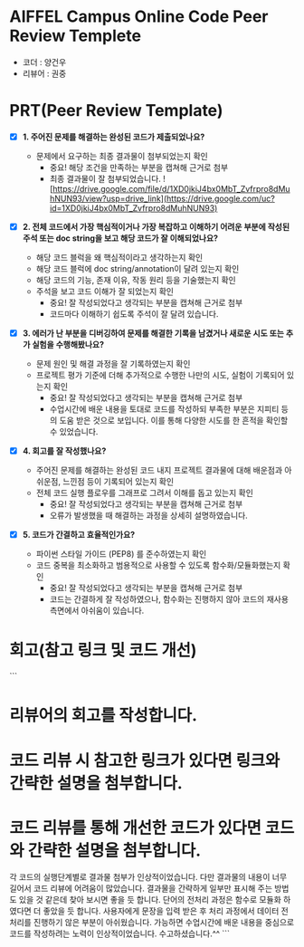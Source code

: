 # AIFFEL Campus Online Code Peer Review Templete
- 코더 : 양건우
- 리뷰어 : 권중


# PRT(Peer Review Template)
- [x]  **1. 주어진 문제를 해결하는 완성된 코드가 제출되었나요?**
    - 문제에서 요구하는 최종 결과물이 첨부되었는지 확인
        - 중요! 해당 조건을 만족하는 부분을 캡쳐해 근거로 첨부
        - 최종 결과물이 잘 첨부되었습니다.
          ![https://drive.google.com/file/d/1XD0jkiJ4bx0MbT_Zvfrpro8dMuhNUN93/view?usp=drive_link](https://drive.google.com/uc?id=1XD0jkiJ4bx0MbT_Zvfrpro8dMuhNUN93)
    
- [x]  **2. 전체 코드에서 가장 핵심적이거나 가장 복잡하고 이해하기 어려운 부분에 작성된 
주석 또는 doc string을 보고 해당 코드가 잘 이해되었나요?**
    - 해당 코드 블럭을 왜 핵심적이라고 생각하는지 확인
    - 해당 코드 블럭에 doc string/annotation이 달려 있는지 확인
    - 해당 코드의 기능, 존재 이유, 작동 원리 등을 기술했는지 확인
    - 주석을 보고 코드 이해가 잘 되었는지 확인
        - 중요! 잘 작성되었다고 생각되는 부분을 캡쳐해 근거로 첨부
        - 코드마다 이해하기 쉽도록 주석이 잘 달려 있습니다. 
        
- [x]  **3. 에러가 난 부분을 디버깅하여 문제를 해결한 기록을 남겼거나
새로운 시도 또는 추가 실험을 수행해봤나요?**
    - 문제 원인 및 해결 과정을 잘 기록하였는지 확인
    - 프로젝트 평가 기준에 더해 추가적으로 수행한 나만의 시도, 
    실험이 기록되어 있는지 확인
        - 중요! 잘 작성되었다고 생각되는 부분을 캡쳐해 근거로 첨부
        - 수업시간에 배운 내용을 토대로 코드를 작성하되 부족한 부분은 지피티 등의 도움 받은 것으로 보입니다. 이를 통해 다양한 시도를 한 흔적을 확인할 수 있었습니다. 
        
- [x]  **4. 회고를 잘 작성했나요?**
    - 주어진 문제를 해결하는 완성된 코드 내지 프로젝트 결과물에 대해
    배운점과 아쉬운점, 느낀점 등이 기록되어 있는지 확인
    - 전체 코드 실행 플로우를 그래프로 그려서 이해를 돕고 있는지 확인
        - 중요! 잘 작성되었다고 생각되는 부분을 캡쳐해 근거로 첨부
        - 오류가 발생했을 때 해결하는 과정을 상세히 설명하였습니다.
        
- [x]  **5. 코드가 간결하고 효율적인가요?**
    - 파이썬 스타일 가이드 (PEP8) 를 준수하였는지 확인
    - 코드 중복을 최소화하고 범용적으로 사용할 수 있도록 함수화/모듈화했는지 확인
        - 중요! 잘 작성되었다고 생각되는 부분을 캡쳐해 근거로 첨부
        - 코드는 간결하게 잘 작성하였으나, 함수화는 진행하지 않아 코드의 재사용 측면에서 아쉬움이 있습니다.


# 회고(참고 링크 및 코드 개선)
\`\`\`
# 리뷰어의 회고를 작성합니다.
# 코드 리뷰 시 참고한 링크가 있다면 링크와 간략한 설명을 첨부합니다.
# 코드 리뷰를 통해 개선한 코드가 있다면 코드와 간략한 설명을 첨부합니다.
각 코드의 실행단계별로 결과물 첨부가 인상적이었습니다. 다만 결과물의 내용이 너무 길어서 코드 리뷰에 어려움이 많았습니다. 결과물을 간략하게 일부만 표시해 주는 방법도 있을 것 같은데 찾아 보시면 좋을 듯 합니다.
단어의 전처리 과정은 함수로 모듈화 하였다면 더 좋았을 듯 합니다.
사용자에게 문장을 입력 받은 후 처리 과정에서 데이터 전처리를 진행하기 않은 부분이 아쉬웠습니다.
가능하면 수업시간에 배운 내용을 중심으로 코드를 작성하려는 노력이 인상적이었습니다.
수고하셨습니다.^^
\`\`\`
